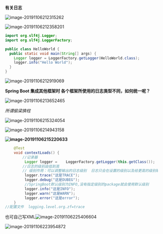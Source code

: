 **有关日志**

![image-20191106212315262](C:\Users\lenovo\AppData\Roaming\Typora\typora-user-images\image-20191106212315262.png)

![image-20191106212358201](C:\Users\lenovo\AppData\Roaming\Typora\typora-user-images\image-20191106212358201.png)

```java
import org.slf4j.Logger;
import org.slf4j.LoggerFactory;

public class HelloWorld {
  public static void main(String[] args) {
    Logger logger = LoggerFactory.getLogger(HelloWorld.class);
    logger.info("Hello World");
  }
}
```

![image-20191106212919069](C:\Users\lenovo\AppData\Roaming\Typora\typora-user-images\image-20191106212919069.png)

**Spring Boot 集成其他框架时 各个框架所使用的日志类型不同，如何统一呢？**

![image-20191106213652465](C:\Users\lenovo\AppData\Roaming\Typora\typora-user-images\image-20191106213652465.png)

*所谓偷梁换柱*

![image-20191106215324054](C:\Users\lenovo\AppData\Roaming\Typora\typora-user-images\image-20191106215324054.png)

![image-20191106214943158](C:\Users\lenovo\AppData\Roaming\Typora\typora-user-images\image-20191106214943158.png)

**![image-20191106215220633](C:\Users\lenovo\AppData\Roaming\Typora\typora-user-images\image-20191106215220633.png)**

```java
	@Test
	void contextLoads() {
		//记录器
		 Logger logger =    LoggerFactory.getLogger(this.getClass());
		//日志的级别由低到高
		// 级别作用：可以调整输出的日志级别  日志只会在设置的级别以及给更高的级别输出
		 logger.trace("这是TRACE");
         logger.debug("这是DUBEG");
         //SpringBoot默认级别为INFO,没有指定级别的package就会使用默认级别
         logger.info("这是INFO");
		 logger.warn("这是WARN");
		 logger.error("这是error");
	}
//配置文件  logging.level.org.zf=trace
```

也可自己写XML![image-20191106225406604](C:\Users\lenovo\AppData\Roaming\Typora\typora-user-images\image-20191106225406604.png)

![image-20191106223954872](C:\Users\lenovo\AppData\Roaming\Typora\typora-user-images\image-20191106223954872.png)	